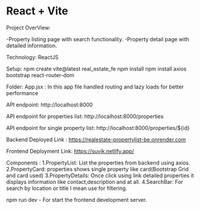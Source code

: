 # React + Vite

Project OverView:

-Property listing page with search functionality.
-Property detail page with detailed information.

Technology:
ReactJS

Setup:
npm create vite@latest real_estate_fe
npm install
npm install axios bootstrap react-router-dom

Folder:
App.jsx : In this app file handled routing and lazy loads for better performance

API endpoint: http://localhost:8000

API endpoint for properties list: http://localhost:8000/properties

API endpoint for single property list: http://localhost:8000/properties/${id}

Backend Deployed Link : https://realestate-propertylist-be.onrender.com

Frontend Deployment Link: https://suvik.netlify.app/


Components :
1.PropertyList: List the properties from backend using axios.
2.PropertyCard: properties shows single property like card(Bootstrap Grid and card used)
3.PropertyDetails: Once click using link detailed properties it displays information like contact,description and at all.
4.SearchBar: For search by location or title I mean use for filtering.

npm run dev - For start the frontend development server.

